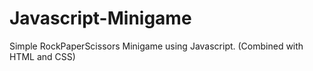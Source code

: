 # Javascript-Minigame
Simple RockPaperScissors Minigame using Javascript. (Combined with HTML and CSS)
